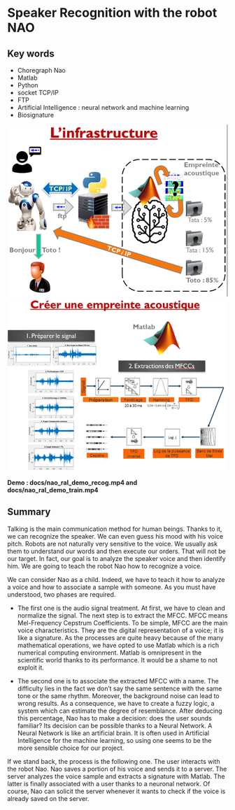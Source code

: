 # Speaker Recognition with the robot NAO

## Key words
- Choregraph Nao
- Matlab
- Python
- socket TCP/IP
- FTP
- Artificial Intelligence : neural network and machine learning
- Biosignature

![01_infrastructure](docs/01_infrastructure.PNG)
![02_empreinte_acoustique](docs/02_empreinte_acoustique.PNG)

**Demo : docs/nao_ral_demo_recog.mp4 and docs/nao_ral_demo_train.mp4**

## Summary
Talking is the main communication method for human beings. Thanks to it, we can recognize the speaker. We can even guess his mood with his voice pitch. Robots are not naturally very sensitive to the voice. 
We usually ask them to understand our words and then execute our orders. That will not be our target. In fact, our goal is to analyze the speaker voice and then identify him. We are going to teach the robot Nao how to recognize a voice.

We can consider Nao as a child. Indeed, we have to teach it how to analyze a voice and how to associate a sample with someone. As you must have understood, two phases are required. 

* The first one is the audio signal treatment. At first, we have to clean and normalize the signal. The next step is to extract the MFCC. MFCC means Mel-Frequency Cepstrum Coefficients. To be simple, MFCC are the main voice characteristics. They are the digital representation of a voice; it is like a signature. As the processes are quite heavy because of the many mathematical operations, we have opted to use Matlab which is a rich numerical computing environment. Matlab is omnipresent in the scientific world thanks to its performance. It would be a shame to not exploit it.

* The second one is to associate the extracted MFCC with a name. The difficulty lies in the fact we don’t say the same sentence with the same tone or the same rhythm. Moreover, the background noise can lead to wrong results. As a consequence, we have to create a fuzzy logic, a system which can estimate the degree of resemblance. After deducing this percentage, Nao has to make a decision: does the user sounds familiar? Its decision can be possible thanks to a Neural Network. A Neural Network is like an artificial brain. It is often used in Artificial Intelligence for the machine learning, so using one seems to be the more sensible choice for our project.

If we stand back, the process is the following one. The user interacts with the robot Nao. Nao saves a portion of his voice and sends it to a server. The server analyzes the voice sample and extracts a signature with Matlab. The latter is finally associated with a user thanks to a neuronal network. Of course, Nao can solicit the server whenever it wants to check if the voice is already saved on the server.

